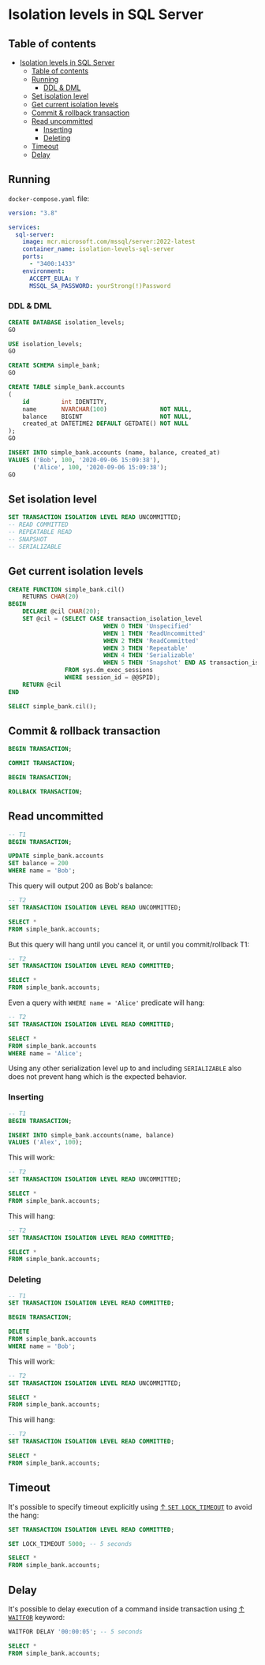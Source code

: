 # Isolation levels in SQL Server

## Table of contents

- [Isolation levels in SQL Server](#isolation-levels-in-sql-server)
  - [Table of contents](#table-of-contents)
  - [Running](#running)
    - [DDL \& DML](#ddl--dml)
  - [Set isolation level](#set-isolation-level)
  - [Get current isolation levels](#get-current-isolation-levels)
  - [Commit \& rollback transaction](#commit--rollback-transaction)
  - [Read uncommitted](#read-uncommitted)
    - [Inserting](#inserting)
    - [Deleting](#deleting)
  - [Timeout](#timeout)
  - [Delay](#delay)

## Running

`docker-compose.yaml` file:

```yaml
version: "3.8"

services:
  sql-server:
    image: mcr.microsoft.com/mssql/server:2022-latest
    container_name: isolation-levels-sql-server
    ports:
      - "3400:1433"
    environment:
      ACCEPT_EULA: Y
      MSSQL_SA_PASSWORD: yourStrong(!)Password
```

### DDL & DML

```sql
CREATE DATABASE isolation_levels;
GO

USE isolation_levels;
GO

CREATE SCHEMA simple_bank;
GO

CREATE TABLE simple_bank.accounts
(
    id         int IDENTITY,
    name       NVARCHAR(100)               NOT NULL,
    balance    BIGINT                      NOT NULL,
    created_at DATETIME2 DEFAULT GETDATE() NOT NULL
);
GO

INSERT INTO simple_bank.accounts (name, balance, created_at)
VALUES ('Bob', 100, '2020-09-06 15:09:38'),
       ('Alice', 100, '2020-09-06 15:09:38');
GO
```

## Set isolation level

```sql
SET TRANSACTION ISOLATION LEVEL READ UNCOMMITTED;
-- READ COMMITTED
-- REPEATABLE READ
-- SNAPSHOT
-- SERIALIZABLE
```

## Get current isolation levels

```sql
CREATE FUNCTION simple_bank.cil()
    RETURNS CHAR(20)
BEGIN
    DECLARE @cil CHAR(20);
    SET @cil = (SELECT CASE transaction_isolation_level
                           WHEN 0 THEN 'Unspecified'
                           WHEN 1 THEN 'ReadUncommitted'
                           WHEN 2 THEN 'ReadCommitted'
                           WHEN 3 THEN 'Repeatable'
                           WHEN 4 THEN 'Serializable'
                           WHEN 5 THEN 'Snapshot' END AS transaction_isolation_level
                FROM sys.dm_exec_sessions
                WHERE session_id = @@SPID);
    RETURN @cil
END

SELECT simple_bank.cil();
```

## Commit & rollback transaction

```sql
BEGIN TRANSACTION;

COMMIT TRANSACTION;
```

```sql
BEGIN TRANSACTION;

ROLLBACK TRANSACTION;
```

## Read uncommitted

```sql
-- T1
BEGIN TRANSACTION;

UPDATE simple_bank.accounts
SET balance = 200
WHERE name = 'Bob';
```

This query will output 200 as Bob's balance:

```sql
-- T2
SET TRANSACTION ISOLATION LEVEL READ UNCOMMITTED;

SELECT *
FROM simple_bank.accounts;
```

But this query will hang until you cancel it, or until you commit/rollback T1:

```sql
-- T2
SET TRANSACTION ISOLATION LEVEL READ COMMITTED;

SELECT *
FROM simple_bank.accounts;
```

Even a query with `WHERE name = 'Alice'` predicate will hang:

```sql
-- T2
SET TRANSACTION ISOLATION LEVEL READ COMMITTED;

SELECT *
FROM simple_bank.accounts
WHERE name = 'Alice';
```

Using any other serialization level up to and including `SERIALIZABLE` also does not prevent hang which is the expected behavior.

### Inserting

```sql
-- T1
BEGIN TRANSACTION;

INSERT INTO simple_bank.accounts(name, balance)
VALUES ('Alex', 100);
```

This will work:

```sql
-- T2
SET TRANSACTION ISOLATION LEVEL READ UNCOMMITTED;

SELECT *
FROM simple_bank.accounts;
```

This will hang:

```sql
-- T2
SET TRANSACTION ISOLATION LEVEL READ COMMITTED;

SELECT *
FROM simple_bank.accounts;
```

### Deleting

```sql
-- T1
SET TRANSACTION ISOLATION LEVEL READ COMMITTED;

BEGIN TRANSACTION;

DELETE
FROM simple_bank.accounts
WHERE name = 'Bob';
```

This will work:

```sql
-- T2
SET TRANSACTION ISOLATION LEVEL READ UNCOMMITTED;

SELECT *
FROM simple_bank.accounts;
```

This will hang:

```sql
-- T2
SET TRANSACTION ISOLATION LEVEL READ COMMITTED;

SELECT *
FROM simple_bank.accounts;
```

## Timeout

It's possible to specify timeout explicitly using [↑ `SET LOCK_TIMEOUT`](https://learn.microsoft.com/ru-ru/sql/t-sql/statements/set-lock-timeout-transact-sql) to avoid the hang:

```sql
SET TRANSACTION ISOLATION LEVEL READ COMMITTED;

SET LOCK_TIMEOUT 5000; -- 5 seconds

SELECT *
FROM simple_bank.accounts;
```

## Delay

It's possible to delay execution of a command inside transaction using [↑ `WAITFOR`](https://learn.microsoft.com/en-us/sql/t-sql/language-elements/waitfor-transact-sql) keyword:

```sql
WAITFOR DELAY '00:00:05'; -- 5 seconds

SELECT *
FROM simple_bank.accounts;
```
